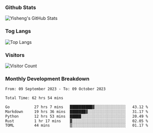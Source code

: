 ### Github Stats
![Yisheng's GitHub Stats](https://github-readme-stats-9qabuvhk1-gongyisheng.vercel.app/api?username=gongyisheng&count_private=true&show_icons=true)
### Tog Langs
![Top Langs](https://github-readme-stats-9qabuvhk1-gongyisheng.vercel.app/api/top-langs/?username=gongyisheng&layout=compact)
### Visitors
![Visitor Count](https://profile-counter.glitch.me/gongyisheng/count.svg)
### Monthly Development Breakdown
<!--START_SECTION:waka-->

```txt
From: 09 September 2023 - To: 09 October 2023

Total Time: 62 hrs 54 mins

Go           27 hrs 7 mins   ██████████▓░░░░░░░░░░░░░░   43.12 %
Markdown     19 hrs 36 mins  ███████▓░░░░░░░░░░░░░░░░░   31.17 %
Python       12 hrs 53 mins  █████░░░░░░░░░░░░░░░░░░░░   20.49 %
Rust         1 hr 17 mins    ▓░░░░░░░░░░░░░░░░░░░░░░░░   02.05 %
TOML         44 mins         ▒░░░░░░░░░░░░░░░░░░░░░░░░   01.17 %
```

<!--END_SECTION:waka-->
